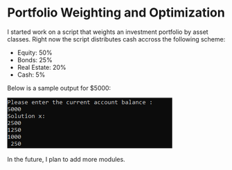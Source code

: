# Portfolio Weighting and Optimization
I started work on a script that weights an investment portfolio by asset classes. Right now the script distributes cash accross the following scheme:
- Equity: 50%
- Bonds: 25%
- Real Estate: 20%
- Cash: 5%

Below is a sample output for $5000:

![alt text](https://github.com/amason445/PortfolioOptimizationCPP/blob/master/InitialOutput.png)

In the future, I plan to add more modules.
